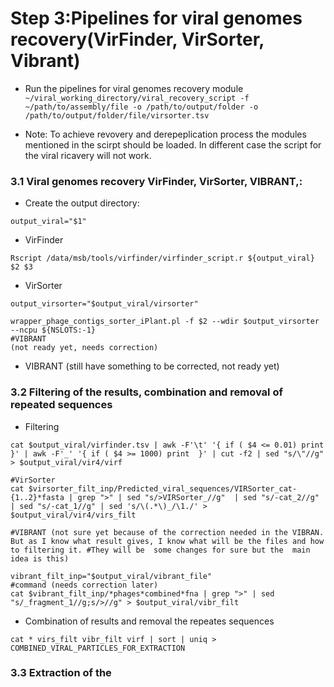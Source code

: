 
# Step 3:Pipelines for viral genomes recovery(VirFinder, VirSorter, Vibrant)


* Run the pipelines for viral genomes recovery module ``` ~/viral_working_directory/viral_recovery_script -f ~/path/to/assembly/file -o /path/to/output/folder -o /path/to/output/folder/file/virsorter.tsv``` 

* Note: To achieve revovery and derepeplication process the modules mentioned in the scirpt should be loaded. In different case the script for the viral ricavery will not work.

### 3.1 Viral genomes recovery **VirFinder**, **VirSorter**, **VIBRANT**,:

* Create the output directory:
```mkdir $1
output_viral="$1" 
``` 
* VirFinder

```
Rscript /data/msb/tools/virfinder/virfinder_script.r ${output_viral} $2 $3
```
* VirSorter 

```
output_virsorter="$output_viral/virsorter"

wrapper_phage_contigs_sorter_iPlant.pl -f $2 --wdir $output_virsorter --ncpu ${NSLOTS:-1}
#VIBRANT 
(not ready yet, needs correction)
```

* VIBRANT (still have something to be corrected, not ready yet)


### 3.2 Filtering of the results, combination and removal of repeated sequences   

* Filtering 
```#VirFinder
cat $output_viral/virfinder.tsv | awk -F'\t' '{ if ( $4 <= 0.01) print }' | awk -F'_' '{ if ( $4 >= 1000) print  }' | cut -f2 | sed "s/\"//g" > $output_viral/vir4/virf

#VirSorter
cat $virsorter_filt_inp/Predicted_viral_sequences/VIRSorter_cat-{1..2}*fasta | grep ">" | sed "s/>VIRSorter_//g"  | sed "s/-cat_2//g" | sed "s/-cat_1//g" | sed 's/\(.*\)_/\1./' > $output_viral/vir4/virs_filt

#VIBRANT (not sure yet because of the correction needed in the VIBRAN. But as I know what result gives, I know what will be the files and how to filtering it. #They will be  some changes for sure but the  main idea is this)

vibrant_filt_inp="$output_viral/vibrant_file"
#command (needs correction later)
cat $vibrant_filt_inp/*phages*combined*fna | grep ">" | sed "s/_fragment_1//g;s/>//g" > $output_viral/vibr_filt 
```

* Combination of results and removal the repeates sequences

``` cd $output_viral/vir4
cat * virs_filt vibr_filt virf | sort | uniq > COMBINED_VIRAL_PARTICLES_FOR_EXTRACTION
```

### 3.3 Extraction of the  


